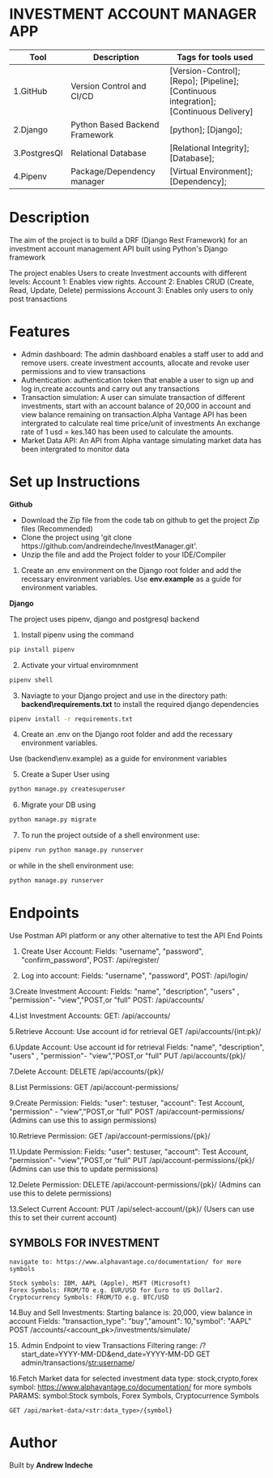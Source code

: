# INVESTMENT ACCOUNT MANAGER APP

|Tool                | Description                    | Tags for tools used                                                                                               |
| ------------------- | ------------------------------ | ---------------------------------------------------------------------------------------------------- |
| 1.GitHub| Version Control and CI/CD| [Version-Control]; [Repo]; [Pipeline]; [Continuous integration];[Continuous Delivery]|
| 2.Django |  Python Based Backend Framework| [python]; [Django];|
| 3.PostgresQl | Relational Database| [Relational Integrity]; [Database];|
| 4.Pipenv | Package/Dependency manager| [Virtual Environment];[Dependency];|

## <h1> Description</h1>
<p>The aim of the project is to build a DRF (Django Rest Framework) for an investment account management API built using Python's Django framework </p>
<p>The project enables Users to create Investment accounts with different levels: 
Account 1: Enables view rights.
Account 2: Enables CRUD (Create, Read, Update, Delete) permissions
Account 3: Enables only users to only post transactions</p>

## <h1> Features</h1>
<ul>
<li> Admin dashboard: The admin dashboard enables a staff user to add and remove users.
    create investment accounts, allocate and revoke user permissions and to view transactions </li>
<li> Authentication:  authentication token that enable a user to sign up and log in,create accounts and carry out any transactions </li>
<li> Transaction simulation: A user can simulate transaction of different investments, start with an account balance of 20,000 in account and view balance remaining on transaction.Alpha Vantage API has been intergrated to calculate real time price/unit of investments
An exchange rate of 1 usd = kes.140 has been used to calculate the amounts.
</li>
<li> Market Data API: An API from Alpha vantage simulating market data has been intergrated to monitor data</li>
</ul>

## <h1> Set up Instructions</h1>
<p><b>Github</b></p>
<ul>
<li> Download the Zip file from the code tab on github to get the project Zip files (Recommended)</li>
<li> Clone the project using 'git clone https://github.com/andreindeche/InvestManager.git'.</li>
<li> Unzip the file and add the Project folder to your IDE/Compiler</li>
</ul>

1. Create an .env environment on the Django root folder and add the recessary environment variables. 
Use <b>env.example</b> as a guide for environment variables.

<p><b>Django</b></p>
<p>The project uses pipenv, django and postgresql backend</p>

1. Install pipenv using the command 

```bash
pip install pipenv
```

2. Activate your virtual enviromnment

```bash
pipenv shell 
```

3. Naviagte to your Django project and use  in  the directory path: <b>backend\requirements.txt</b> to install the required django dependencies 

```bash
pipenv install -r requirements.txt
```

4. Create an .env on the Django root folder and add the recessary environment variables. 

Use (backend\env.example) as a guide for environment variables </li>

5. Create a Super User using 

```bash
python manage.py createsuperuser
```

6. Migrate your DB using 

```bash
python manage.py migrate
```

7. To run the project outside of a shell environment use: 

```bash
pipenv run python manage.py runserver
```

 or while in the shell environment use:

```bash
python manage.py runserver
```

## <h1> Endpoints</h1>
Use Postman API platform or any other alternative to test the API End Points

1. Create User Account:
    Fields: "username", "password", "confirm_password",
    POST: /api/register/

2. Log into account:
    Fields: "username", "password",
    POST: /api/login/

3.Create Investment Account:
    Fields: "name", "description", "users" , "permission"- "view","POST,or "full" 
    POST: /api/accounts/

4.List Investment Accounts:
    GET: /api/accounts/

5.Retrieve Account:
    Use account id for retrieval
    GET  /api/accounts/{int:pk}/

6.Update Account: 
    Use account id for retrieval
    Fields: "name", "description", "users" , "permission"- "view","POST,or "full" 
    PUT /api/accounts/{pk}/

7.Delete Account: 
    DELETE /api/accounts/{pk}/

8.List Permissions: 
    GET /api/account-permissions/

9.Create Permission: 
    Fields: "user": testuser, "account": Test Account, "permission" - "view","POST,or "full" 
    POST /api/account-permissions/ (Admins can use this to assign permissions)

10.Retrieve Permission: 
    GET /api/account-permissions/{pk}/

11.Update Permission: 
    Fields: "user": testuser, "account": Test Account, "permission"- "view","POST,or "full" 
    PUT /api/account-permissions/{pk}/ (Admins can use this to update permissions)

12.Delete Permission: 
    DELETE /api/account-permissions/{pk}/ (Admins can use this to delete permissions)

13.Select Current Account: 
    PUT /api/select-account/{pk}/ (Users can use this to set their current account)

## SYMBOLS FOR INVESTMENT
    navigate to: https://www.alphavantage.co/documentation/ for more symbols

    Stock symbols: IBM, AAPL (Apple), MSFT (Microsoft)
    Forex Symbols: FROM/TO e.g. EUR/USD for Euro to US Dollar2.
    Cryptocurrency Symbols: FROM/TO e.g. BTC/USD

14.Buy and Sell Investments:
    Starting balance is: 20,000, view balance in account 
    Fields: "transaction_type": "buy","amount": 10,"symbol": "AAPL"
    POST /accounts/<account_pk>/investments/simulate/

15. Admin Endpoint to view Transactions
    Filtering range: /?start_date=YYYY-MM-DD&end_date=YYYY-MM-DD
    GET admin/transactions/<str:username>/

16.Fetch Market data for selected investment
    data type: stock,crypto,forex
    symbol: https://www.alphavantage.co/documentation/ for more symbols
    PARAMS: symbol:Stock symbols, Forex Symbols, Cryptocurrence Symbols
    
    GET /api/market-data/<str:data_type>/{symbol}

## <h1> Author </h1>
Built by <b>Andrew Indeche</b>